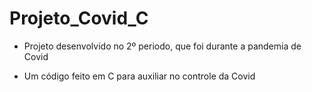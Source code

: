 # Projeto_Covid_C

- Projeto desenvolvido no 2º periodo, que foi durante a pandemia de Covid

- Um código feito em C para auxiliar no controle da Covid